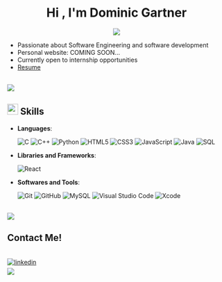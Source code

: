 
<h1 align="center"><b>Hi , I'm Dominic Gartner </b></h1>

<p align="center">
  <a href="https://github.com/DenverCoder1/readme-typing-svg"><img src="https://readme-typing-svg.herokuapp.com?font=Time+New+Roman&size=25&center=true&vCenter=true&width=700&height=75&lines=Software+Engineering+Student...;Software+Developer...;Problem+Solver...;Critical+Thinker..."></a>
</p>

- Passionate about Software Engineering and software development
- Personal website: COMING SOON...
- Currently open to internship opportunities
- [Resume](https://docs.google.com/document/d/1bP_L_GEfxKY1u21ykk2CiBrsZxzxbcM4/edit?usp=share_link&ouid=107155478227184967439&rtpof=true&sd=true)

<br>
<img src="https://user-images.githubusercontent.com/73097560/115834477-dbab4500-a447-11eb-908a-139a6edaec5c.gif">

## <img src="https://media2.giphy.com/media/QssGEmpkyEOhBCb7e1/giphy.gif?cid=ecf05e47a0n3gi1bfqntqmob8g9aid1oyj2wr3ds3mg700bl&rid=giphy.gif" width ="25"><b> Skills</b>

<p align="center">

- **Languages**:
    
    ![C](https://img.shields.io/badge/C%20-%232370ED.svg?style=for-the-badge&logo=c&logoColor=white)
    ![C++](https://img.shields.io/badge/C++%20-%2300599C.svg?style=for-the-badge&logo=c%2B%2B&logoColor=white)
    ![Python](https://img.shields.io/badge/Python%20-%2314354C.svg?style=for-the-badge&logo=python&logoColor=white)
    ![HTML5](https://img.shields.io/badge/HTML5%20-%23E34F26.svg?style=for-the-badge&logo=html5&logoColor=white)
    ![CSS3](https://img.shields.io/badge/CSS%20-%231572B6.svg?style=for-the-badge&logo=css3&logoColor=white)
    ![JavaScript](https://img.shields.io/badge/JavaScript%20-%23F7DF1E.svg?style=for-the-badge&logo=javascript&logoColor=black)
    ![Java](https://img.shields.io/badge/Java-%23ED8B00.svg?style=for-the-badge&logo=java&logoColor=white)
    ![SQL](https://img.shields.io/badge/SQL-%2300f.svg?style=for-the-badge&logo=sql&logoColor=white)
    
<!-- - **Cloud**:

    ![Amazon Web Services](https://img.shields.io/badge/Amazon%20Web%20Services-%23232F3E.svg?style=for-the-badge&logo=amazon-aws&logoColor=white) -->
  
- **Libraries and Frameworks**:
  
    ![React](https://img.shields.io/badge/React-%2320232a.svg?style=for-the-badge&logo=react&logoColor=%2361DAFB)


- **Softwares and Tools**:

    ![Git](https://img.shields.io/badge/git-%23F05033.svg?style=for-the-badge&logo=git&logoColor=white)
    ![GitHub](https://img.shields.io/badge/github-%23121011.svg?style=for-the-badge&logo=github&logoColor=white)
    ![MySQL](https://img.shields.io/badge/MySQL-%2300f.svg?style=for-the-badge&logo=mysql&logoColor=white)
    ![Visual Studio Code](https://img.shields.io/badge/Visual%20Studio%20Code-0078d7.svg?style=for-the-badge&logo=visual-studio-code&logoColor=white)
    ![Xcode](https://img.shields.io/badge/Xcode-%23145C9E.svg?style=for-the-badge&logo=Xcode&logoColor=white)

</p>

<br>

<img src="https://user-images.githubusercontent.com/73097560/115834477-dbab4500-a447-11eb-908a-139a6edaec5c.gif">

## <b> Contact Me!</b>
<br>
<div align='left'>


<a href="https://www.linkedin.com/in/dominic-gartner/" target="_blank">
<img src="https://img.shields.io/badge/linkedin:  Dominic Gartner-%2300acee.svg?color=405DE6&style=for-the-badge&logo=linkedin&logoColor=white" alt=linkedin style="margin-bottom: 5px;"/>
</a>

<br>


<a href="mailto:dominicgartner1@gmail.com" target="_blank">
<img src="https://img.shields.io/badge/gmail:  dominicgartner1@gmail.com-%23EA4335.svg?style=for-the-badge&logo=gmail&logoColor=white" t=mail style="margin-bottom: 5px;" />
</a>

</div>
